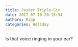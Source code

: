 ```yaml
---
title: Jester Triple-Six
date: 2017-07-10 20:15:34
authors: Ripp
categories: Holiday
---
```


 Is that voice ringing in your ear?
